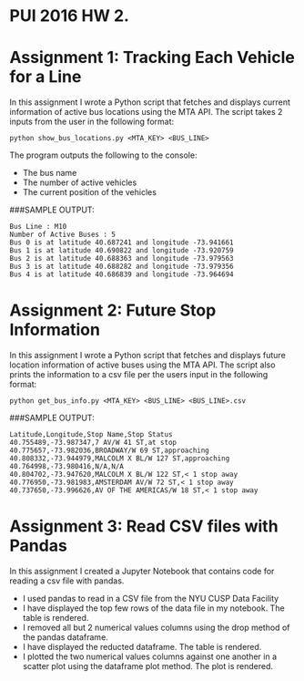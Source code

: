 # PUI 2016 HW 2.

# Assignment 1:  Tracking Each Vehicle for a Line

In this assignment I wrote a Python script that fetches and displays current information of active bus locations using the
MTA API. The script takes 2 inputs from the user in the following format: 

```
python show_bus_locations.py <MTA_KEY> <BUS_LINE>
```

The program outputs the following to the console: 
- The bus name 
- The number of active vehicles
- The current position of the vehicles

###SAMPLE OUTPUT:
```
Bus Line : M10
Number of Active Buses : 5
Bus 0 is at latitude 40.687241 and longitude -73.941661
Bus 1 is at latitude 40.690822 and longitude -73.920759
Bus 2 is at latitude 40.688363 and longitude -73.979563
Bus 3 is at latitude 40.688282 and longitude -73.979356
Bus 4 is at latitude 40.686839 and longitude -73.964694
```


# Assignment 2: Future Stop Information

In this assignment I wrote a Python script that fetches and displays future location information of active buses using the
MTA API. The script also prints the information to a csv file per the users input in the following format:

```
python get_bus_info.py <MTA_KEY> <BUS_LINE> <BUS_LINE>.csv
```

###SAMPLE OUTPUT:
```
Latitude,Longitude,Stop Name,Stop Status
40.755489,-73.987347,7 AV/W 41 ST,at stop
40.775657,-73.982036,BROADWAY/W 69 ST,approaching
40.808332,-73.944979,MALCOLM X BL/W 127 ST,approaching
40.764998,-73.980416,N/A,N/A
40.804702,-73.947620,MALCOLM X BL/W 122 ST,< 1 stop away
40.776950,-73.981983,AMSTERDAM AV/W 72 ST,< 1 stop away
40.737650,-73.996626,AV OF THE AMERICAS/W 18 ST,< 1 stop away
```


# Assignment 3: Read CSV files with Pandas

In this assignment I created a Jupyter Notebook that contains code for reading a csv file with pandas. 

- I used pandas to read in a CSV file from the NYU CUSP Data Facility 
- I have displayed the top few rows of the data file in my notebook. The table is rendered.
- I removed all but 2 numerical values columns using the drop method of the pandas dataframe.
- I have displayed the reducted dataframe. The table is rendered. 
- I plotted the two numerical values columns against one another in a scatter plot using the dataframe plot method. The plot is rendered. 
